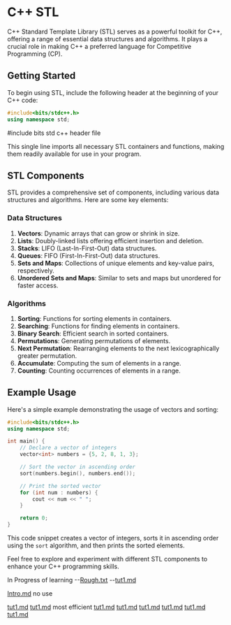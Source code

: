 # C++ STL

C++ Standard Template Library (STL) serves as a powerful toolkit for C++, offering a range of essential data structures and algorithms. It plays a crucial role in making C++ a preferred language for Competitive Programming (CP).

## Getting Started

To begin using STL, include the following header at the beginning of your C++ code:

```cpp
#include<bits/stdc++.h> 
using namespace std;
```

#include bits std c++ header file 

This single line imports all necessary STL containers and functions, making them readily available for use in your program.

## STL Components

STL provides a comprehensive set of components, including various data structures and algorithms. Here are some key elements:

### Data Structures

1. **Vectors**: Dynamic arrays that can grow or shrink in size.
2. **Lists**: Doubly-linked lists offering efficient insertion and deletion.
3. **Stacks**: LIFO (Last-In-First-Out) data structures.
4. **Queues**: FIFO (First-In-First-Out) data structures.
5. **Sets and Maps**: Collections of unique elements and key-value pairs, respectively.
6. **Unordered Sets and Maps**: Similar to sets and maps but unordered for faster access.

### Algorithms

1. **Sorting**: Functions for sorting elements in containers.
2. **Searching**: Functions for finding elements in containers.
3. **Binary Search**: Efficient search in sorted containers.
4. **Permutations**: Generating permutations of elements.
5. **Next Permutation**: Rearranging elements to the next lexicographically greater permutation.
6. **Accumulate**: Computing the sum of elements in a range.
7. **Counting**: Counting occurrences of elements in a range.

## Example Usage

Here's a simple example demonstrating the usage of vectors and sorting:

```cpp
#include<bits/stdc++.h>
using namespace std;

int main() {
    // Declare a vector of integers
    vector<int> numbers = {5, 2, 8, 1, 3};

    // Sort the vector in ascending order
    sort(numbers.begin(), numbers.end());

    // Print the sorted vector
    for (int num : numbers) {
        cout << num << " ";
    }

    return 0;
}
```

This code snippet creates a vector of integers, sorts it in ascending order using the `sort` algorithm, and then prints the sorted elements.

Feel free to explore and experiment with different STL components to enhance your C++ programming skills.

In Progress of learning
--[Rough.txt](Rough.txt)
--[tut1.md](tut1.md)

[Intro.md](Intro.md) no use

[tut1.md](vectors.cpp)
[tut1.md](sort.cpp) most efficient
[tut1.md](pair.cpp)
[tut1.md](sort_array_vectors_of_pairs.cpp)
[tut1.md](Iterators.cpp)
[tut1.md](Sets.cpp)
[tut1.md](Set_Iterators.cpp)
[tut1.md](Map.cpp)





